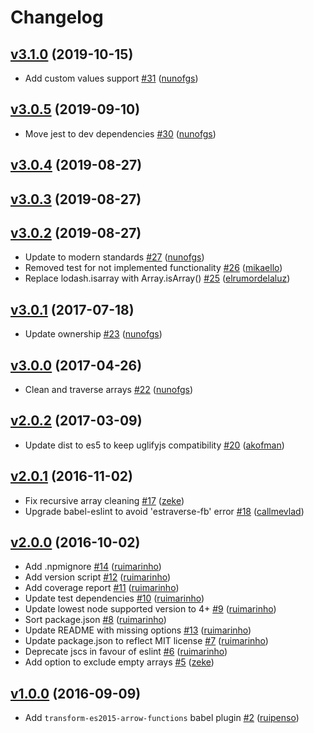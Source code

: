 # Changelog

## [v3.1.0](https://github.com/nunofgs/clean-deep/releases/tag/v3.1.0) (2019-10-15)
- Add custom values support [\#31](https://github.com/nunofgs/clean-deep/pull/31) ([nunofgs](https://github.com/nunofgs))

## [v3.0.5](https://github.com/nunofgs/clean-deep/releases/tag/v3.0.5) (2019-09-10)
- Move jest to dev dependencies [\#30](https://github.com/nunofgs/clean-deep/pull/30) ([nunofgs](https://github.com/nunofgs))

## [v3.0.4](https://github.com/nunofgs/clean-deep/releases/tag/v3.0.4) (2019-08-27)

## [v3.0.3](https://github.com/nunofgs/clean-deep/releases/tag/v3.0.3) (2019-08-27)

## [v3.0.2](https://github.com/nunofgs/clean-deep/releases/tag/v3.0.2) (2019-08-27)
- Update to modern standards [\#27](https://github.com/nunofgs/clean-deep/pull/27) ([nunofgs](https://github.com/nunofgs))
- Removed test for not implemented functionality [\#26](https://github.com/nunofgs/clean-deep/pull/26) ([mikaello](https://github.com/mikaello))
- Replace lodash.isarray with Array.isArray() [\#25](https://github.com/nunofgs/clean-deep/pull/25) ([elrumordelaluz](https://github.com/elrumordelaluz))

## [v3.0.1](https://github.com/nunofgs/clean-deep/releases/tag/v3.0.1) (2017-07-18)
- Update ownership [\#23](https://github.com/nunofgs/clean-deep/pull/23) ([nunofgs](https://github.com/nunofgs))

## [v3.0.0](https://github.com/nunofgs/clean-deep/releases/tag/v3.0.0) (2017-04-26)
- Clean and traverse arrays [\#22](https://github.com/nunofgs/clean-deep/pull/22) ([nunofgs](https://github.com/nunofgs))

## [v2.0.2](https://github.com/nunofgs/clean-deep/releases/tag/v2.0.2) (2017-03-09)
- Update dist to es5 to keep uglifyjs compatibility [\#20](https://github.com/nunofgs/clean-deep/pull/20) ([akofman](https://github.com/akofman))

## [v2.0.1](https://github.com/nunofgs/clean-deep/releases/tag/v2.0.1) (2016-11-02)
- Fix recursive array cleaning [\#17](https://github.com/nunofgs/clean-deep/pull/17) ([zeke](https://github.com/zeke))
- Upgrade babel-eslint to avoid 'estraverse-fb' error [\#18](https://github.com/nunofgs/clean-deep/pull/18) ([callmevlad](https://github.com/callmevlad))

## [v2.0.0](https://github.com/nunofgs/clean-deep/releases/tag/v2.0.0) (2016-10-02)
- Add .npmignore [\#14](https://github.com/nunofgs/clean-deep/pull/14) ([ruimarinho](https://github.com/ruimarinho))
- Add version script [\#12](https://github.com/nunofgs/clean-deep/pull/12) ([ruimarinho](https://github.com/ruimarinho))
- Add coverage report [\#11](https://github.com/nunofgs/clean-deep/pull/11) ([ruimarinho](https://github.com/ruimarinho))
- Update test dependencies [\#10](https://github.com/nunofgs/clean-deep/pull/10) ([ruimarinho](https://github.com/ruimarinho))
- Update lowest node supported version to 4+ [\#9](https://github.com/nunofgs/clean-deep/pull/9) ([ruimarinho](https://github.com/ruimarinho))
- Sort package.json [\#8](https://github.com/nunofgs/clean-deep/pull/8) ([ruimarinho](https://github.com/ruimarinho))
- Update README with missing options [\#13](https://github.com/nunofgs/clean-deep/pull/13) ([ruimarinho](https://github.com/ruimarinho))
- Update package.json to reflect MIT license [\#7](https://github.com/nunofgs/clean-deep/pull/7) ([ruimarinho](https://github.com/ruimarinho))
- Deprecate jscs in favour of eslint [\#6](https://github.com/nunofgs/clean-deep/pull/6) ([ruimarinho](https://github.com/ruimarinho))
- Add option to exclude empty arrays [\#5](https://github.com/nunofgs/clean-deep/pull/5) ([zeke](https://github.com/zeke))

## [v1.0.0](https://github.com/nunofgs/clean-deep/releases/tag/1.0.0) (2016-09-09)
- Add `transform-es2015-arrow-functions` babel plugin [\#2](https://github.com/nunofgs/clean-deep/pull/2) ([ruipenso](https://github.com/ruipenso))
